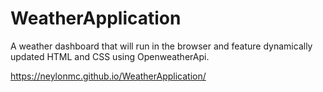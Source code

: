 # WeatherApplication

 A weather dashboard that will run in the browser and feature dynamically updated HTML and CSS using OpenweatherApi.
 
 https://neylonmc.github.io/WeatherApplication/
